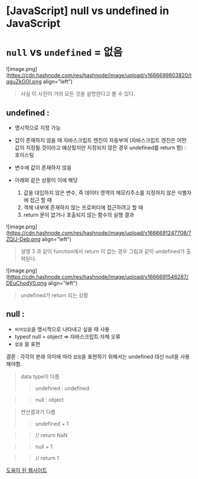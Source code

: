 # [JavaScript] null vs undefined in JavaScript

# `null` vs `undefined` = 없음


![image.png](https://cdn.hashnode.com/res/hashnode/image/upload/v1666699803820/tqguZkGOI.png align="left")

> 사실 이 사진이 거의 모든 것을 설명한다고 볼 수 있다.

## undefined : 
- 명시적으로 지정 가능
- 값이 존재하지 않을 때 자바스크립트 엔진이 자동부여 (자바스크립트 엔진은 어떤 값이 지정될 것이라고 예상됬지만 지정되지 않은 경우 undefined를 return 함) : 호이스팅
- 변수에 값이 존재하지 않음

- 아래와 같은 상황이 이에 해당
    1. 값을 대입하지 않은 변수, 즉 데이터 영역의 메모리주소를 지정하지 않은 식별자에 접근 할 때
    2. 객체 내부에 존재하지 않는 프로퍼티에 접근하려고 할 때
    3. return 문이 없거나 호출되지 않는 함수의 실행 결과


![image.png](https://cdn.hashnode.com/res/hashnode/image/upload/v1666691247708/7ZQlJ-Deb.png align="left")
> 설명 3 과 같이 function에서 return 이 없는 경우 그림과 같이 undefined가 출력된다.


![image.png](https://cdn.hashnode.com/res/hashnode/image/upload/v1666691546287/DEuChodV0.png align="left")
> undefined가 return 되는 상황

## null : 
- `비어있음`을 명시적으로 나타내고 싶을 때 사용
- typeof null = object => 자바스크립트 자체 오류
- `없음` 을 표현

결론 : 각각의 본래 의미에 따라 `없음`을 표현하기 위해서는 undefined 대신 null을 사용해야함. 

> data type이 다름
>> undefined : undefined

>> null : object

> 연산결과가 다름
>> undefined + 1 

>>// return NaN

>> null + 1

>> // return 1

[도움이 된 웹사이트](https://flexiple.com/javascript/undefined-vs-null-javascript/)